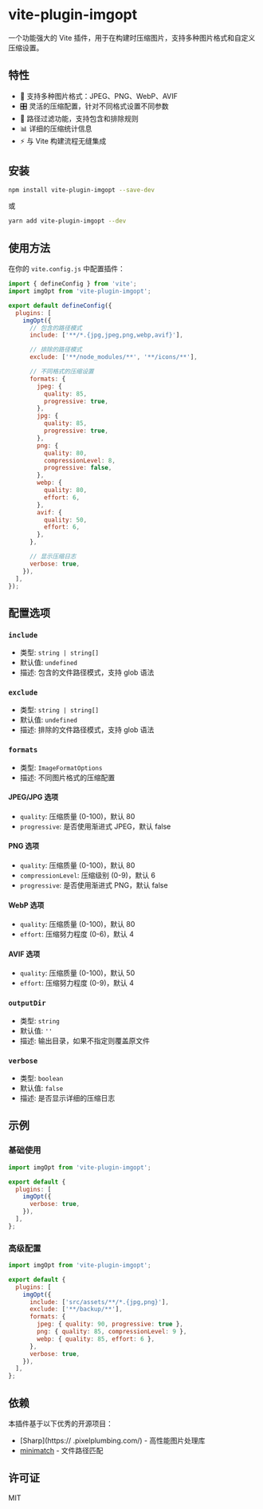 # vite-plugin-imgopt

一个功能强大的 Vite 插件，用于在构建时压缩图片，支持多种图片格式和自定义压缩设置。

## 特性

- 🚀 支持多种图片格式：JPEG、PNG、WebP、AVIF
- 🎛️ 灵活的压缩配置，针对不同格式设置不同参数
- 📁 路径过滤功能，支持包含和排除规则
- 📊 详细的压缩统计信息
- ⚡ 与 Vite 构建流程无缝集成

## 安装

```bash
npm install vite-plugin-imgopt --save-dev
```

或

```bash
yarn add vite-plugin-imgopt --dev
```

## 使用方法

在你的 `vite.config.js` 中配置插件：

```javascript
import { defineConfig } from 'vite';
import imgOpt from 'vite-plugin-imgopt';

export default defineConfig({
  plugins: [
    imgOpt({
      // 包含的路径模式
      include: ['**/*.{jpg,jpeg,png,webp,avif}'],

      // 排除的路径模式
      exclude: ['**/node_modules/**', '**/icons/**'],

      // 不同格式的压缩设置
      formats: {
        jpeg: {
          quality: 85,
          progressive: true,
        },
        jpg: {
          quality: 85,
          progressive: true,
        },
        png: {
          quality: 80,
          compressionLevel: 8,
          progressive: false,
        },
        webp: {
          quality: 80,
          effort: 6,
        },
        avif: {
          quality: 50,
          effort: 6,
        },
      },

      // 显示压缩日志
      verbose: true,
    }),
  ],
});
```

## 配置选项

### `include`
- 类型: `string | string[]`
- 默认值: `undefined`
- 描述: 包含的文件路径模式，支持 glob 语法

### `exclude`
- 类型: `string | string[]`
- 默认值: `undefined`
- 描述: 排除的文件路径模式，支持 glob 语法

### `formats`
- 类型: `ImageFormatOptions`
- 描述: 不同图片格式的压缩配置

#### JPEG/JPG 选项
- `quality`: 压缩质量 (0-100)，默认 80
- `progressive`: 是否使用渐进式 JPEG，默认 false

#### PNG 选项
- `quality`: 压缩质量 (0-100)，默认 80
- `compressionLevel`: 压缩级别 (0-9)，默认 6
- `progressive`: 是否使用渐进式 PNG，默认 false

#### WebP 选项
- `quality`: 压缩质量 (0-100)，默认 80
- `effort`: 压缩努力程度 (0-6)，默认 4

#### AVIF 选项
- `quality`: 压缩质量 (0-100)，默认 50
- `effort`: 压缩努力程度 (0-9)，默认 4

### `outputDir`
- 类型: `string`
- 默认值: `''`
- 描述: 输出目录，如果不指定则覆盖原文件

### `verbose`
- 类型: `boolean`
- 默认值: `false`
- 描述: 是否显示详细的压缩日志

## 示例

### 基础使用

```javascript
import imgOpt from 'vite-plugin-imgopt';

export default {
  plugins: [
    imgOpt({
      verbose: true,
    }),
  ],
};
```

### 高级配置

```javascript
import imgOpt from 'vite-plugin-imgopt';

export default {
  plugins: [
    imgOpt({
      include: ['src/assets/**/*.{jpg,png}'],
      exclude: ['**/backup/**'],
      formats: {
        jpeg: { quality: 90, progressive: true },
        png: { quality: 85, compressionLevel: 9 },
        webp: { quality: 85, effort: 6 },
      },
      verbose: true,
    }),
  ],
};
```

## 依赖

本插件基于以下优秀的开源项目：

- [Sharp](https:// .pixelplumbing.com/) - 高性能图片处理库
- [minimatch](https://github.com/isaacs/minimatch) - 文件路径匹配

## 许可证

MIT